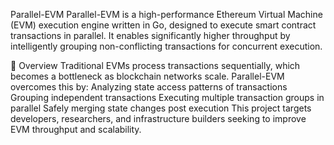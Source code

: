 Parallel-EVM
Parallel-EVM is a high-performance Ethereum Virtual Machine (EVM) execution engine written in Go, designed to execute smart contract transactions in parallel. It enables significantly higher throughput by intelligently grouping non-conflicting transactions for concurrent execution.

🚀 Overview
Traditional EVMs process transactions sequentially, which becomes a bottleneck as blockchain networks scale. Parallel-EVM overcomes this by:
Analyzing state access patterns of transactions
Grouping independent transactions
Executing multiple transaction groups in parallel
Safely merging state changes post execution
This project targets developers, researchers, and infrastructure builders seeking to improve EVM throughput and scalability.
